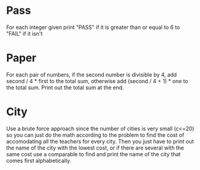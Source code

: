 # Pass

For each integer given print "PASS" if it is greater than or equal to 6 to "FAIL" if it isn't


# Paper

For each pair of numbers, if the second number is divisible by 4, add second / 4 * first to the total sum, otherwise add (second / 4 + 1) * one to the total sum. Print out the total sum at the end.

# City

Use a brute force approach since the number of cities is very small (c<=20) so you can just do the math according to the problem to find the cost of accomodating all the teachers for every city.
Then you just have to print out the name of the city with the lowest cost, or if there are several with the same cost use a comparable to find and print the name of the city that comes first alphabetically.
